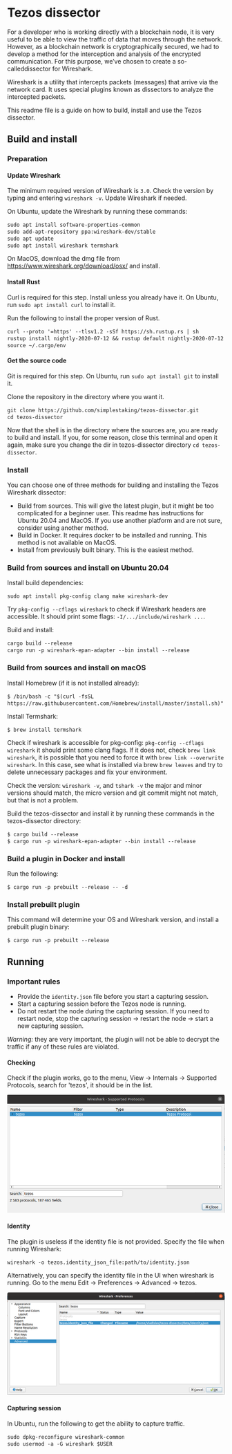 # Tezos dissector

For a developer who is working directly with a blockchain node, it is very useful to be able to view the traffic of data that moves through the network. However, as a blockchain network is cryptographically secured, we had to develop a method for the interception and analysis of the encrypted communication. For this purpose, we’ve chosen to create a so-calleddissector for Wireshark.

Wireshark is a utility that intercepts packets (messages) that arrive via the network card. It uses special plugins known as dissectors to analyze the intercepted packets. 

This readme file is a guide on how to build, install and use the Tezos dissector.

## Build and install

### Preparation

#### Update Wireshark

The minimum required version of Wireshark is `3.0`. Check the version by typing and entering `wireshark -v`. Update Wireshark if needed.

On Ubuntu, update the Wireshark by running these commands:

```
sudo apt install software-properties-common
sudo add-apt-repository ppa:wireshark-dev/stable
sudo apt update
sudo apt install wireshark termshark
```

On MacOS, download the dmg file from https://www.wireshark.org/download/osx/ and install.

#### Install Rust

Curl is required for this step. Install unless you already have it. On Ubuntu, run `sudo apt install curl` to install it.

Run the following to install the proper version of Rust.

```
curl --proto '=https' --tlsv1.2 -sSf https://sh.rustup.rs | sh
rustup install nightly-2020-07-12 && rustup default nightly-2020-07-12
source ~/.cargo/env
```

#### Get the source code

Git is required for this step. On Ubuntu, run `sudo apt install git` to install it.

Clone the repository in the directory where you want it.

```
git clone https://github.com/simplestaking/tezos-dissector.git
cd tezos-dissector
```

Now that the shell is in the directory where the sources are, you are ready to build and install. If you, for some reason, close this terminal and open it again, make sure you change the dir in tezos-dissector directory `cd tezos-dissector`.

### Install

You can choose one of three methods for building and installing the Tezos Wireshark dissector: 

* Build from sources. This will give the latest plugin, but it might be too complicated for a beginner user. This readme has instructions for Ubuntu 20.04 and MacOS. If you use another platform and are not sure, consider using another method.
* Build in Docker. It requires docker to be installed and running. This method is not available on MacOS.
* Install from previously built binary. This is the easiest method.

### Build from sources and install on Ubuntu 20.04

Install build dependencies:

```
sudo apt install pkg-config clang make wireshark-dev
```

Try `pkg-config --cflags wireshark` to check if Wireshark headers are accessible. It should print some flags: `-I/.../include/wireshark ...`.

Build and install:

```
cargo build --release
cargo run -p wireshark-epan-adapter --bin install --release
```

### Build from sources and install on macOS

Install Homebrew (if it is not installed already):

```
$ /bin/bash -c "$(curl -fsSL https://raw.githubusercontent.com/Homebrew/install/master/install.sh)"
```

Install Termshark:

```
$ brew install termshark
```

Check if wireshark is accessible for pkg-config: `pkg-config --cflags wireshark` it should print some clang flags. If it does not, check `brew link wireshark`, it is possible that you need to force it with `brew link --overwrite wireshark`. In this case, see what is installed via brew `brew leaves` and try to delete unnecessary packages and fix your environment.

Check the version: `wireshark -v`, and `tshark -v` the major and minor versions should match, the micro version and git commit might not match, but that is not a problem.

Build the tezos-dissector and install it by running these commands in the tezos-dissector directory:

```
$ cargo build --release
$ cargo run -p wireshark-epan-adapter --bin install --release
```

### Build a plugin in Docker and install

Run the following:

```
$ cargo run -p prebuilt --release -- -d
```

### Install prebuilt plugin

This command will determine your OS and Wireshark version, and install a prebuilt plugin binary:

```
$ cargo run -p prebuilt --release
```

## Running

### Important rules

* Provide the `identity.json` file before you start a capturing session.
* Start a capturing session before the Tezos node is running. 
* Do not restart the node during the capturing session. If you need to restart node, stop the capturing session -> restart the node -> start a new capturing session.

*Warning:* they are very important, the plugin will not be able to decrypt the traffic if any of these rules are violated.

#### Checking

Check if the plugin works, go to the menu, View -> Internals -> Supported Protocols, search for 'tezos', it should be in the list.

![s0](doc/Screenshot_0.png "Check")

#### Identity

The plugin is useless if the identity file is not provided. Specify the file when running Wireshark:

```
wireshark -o tezos.identity_json_file:path/to/identity.json
```

Alternatively, you can specify the identity file in the UI when wireshark is running. Go to the menu Edit -> Preferences -> Advanced -> tezos.

![s1](doc/Screenshot_1.png "Identity")

#### Capturing session

In Ubuntu, run the following to get the ability to capture traffic.

```
sudo dpkg-reconfigure wireshark-common
sudo usermod -a -G wireshark $USER
```



